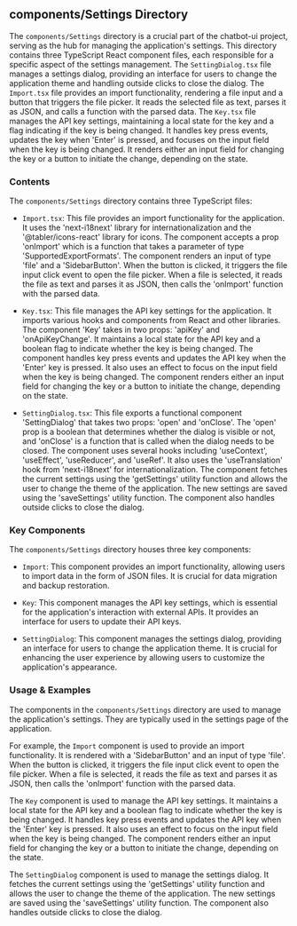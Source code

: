 
## components/Settings Directory

The `components/Settings` directory is a crucial part of the chatbot-ui project, serving as the hub for managing the application's settings. This directory contains three TypeScript React component files, each responsible for a specific aspect of the settings management. The `SettingDialog.tsx` file manages a settings dialog, providing an interface for users to change the application theme and handling outside clicks to close the dialog. The `Import.tsx` file provides an import functionality, rendering a file input and a button that triggers the file picker. It reads the selected file as text, parses it as JSON, and calls a function with the parsed data. The `Key.tsx` file manages the API key settings, maintaining a local state for the key and a flag indicating if the key is being changed. It handles key press events, updates the key when 'Enter' is pressed, and focuses on the input field when the key is being changed. It renders either an input field for changing the key or a button to initiate the change, depending on the state.

### Contents

The `components/Settings` directory contains three TypeScript files:

- `Import.tsx`: This file provides an import functionality for the application. It uses the 'next-i18next' library for internationalization and the '@tabler/icons-react' library for icons. The component accepts a prop 'onImport' which is a function that takes a parameter of type 'SupportedExportFormats'. The component renders an input of type 'file' and a 'SidebarButton'. When the button is clicked, it triggers the file input click event to open the file picker. When a file is selected, it reads the file as text and parses it as JSON, then calls the 'onImport' function with the parsed data.

- `Key.tsx`: This file manages the API key settings for the application. It imports various hooks and components from React and other libraries. The component 'Key' takes in two props: 'apiKey' and 'onApiKeyChange'. It maintains a local state for the API key and a boolean flag to indicate whether the key is being changed. The component handles key press events and updates the API key when the 'Enter' key is pressed. It also uses an effect to focus on the input field when the key is being changed. The component renders either an input field for changing the key or a button to initiate the change, depending on the state.

- `SettingDialog.tsx`: This file exports a functional component 'SettingDialog' that takes two props: 'open' and 'onClose'. The 'open' prop is a boolean that determines whether the dialog is visible or not, and 'onClose' is a function that is called when the dialog needs to be closed. The component uses several hooks including 'useContext', 'useEffect', 'useReducer', and 'useRef'. It also uses the 'useTranslation' hook from 'next-i18next' for internationalization. The component fetches the current settings using the 'getSettings' utility function and allows the user to change the theme of the application. The new settings are saved using the 'saveSettings' utility function. The component also handles outside clicks to close the dialog.

### Key Components

The `components/Settings` directory houses three key components:

- `Import`: This component provides an import functionality, allowing users to import data in the form of JSON files. It is crucial for data migration and backup restoration.

- `Key`: This component manages the API key settings, which is essential for the application's interaction with external APIs. It provides an interface for users to update their API keys.

- `SettingDialog`: This component manages the settings dialog, providing an interface for users to change the application theme. It is crucial for enhancing the user experience by allowing users to customize the application's appearance.

### Usage & Examples

The components in the `components/Settings` directory are used to manage the application's settings. They are typically used in the settings page of the application.

For example, the `Import` component is used to provide an import functionality. It is rendered with a 'SidebarButton' and an input of type 'file'. When the button is clicked, it triggers the file input click event to open the file picker. When a file is selected, it reads the file as text and parses it as JSON, then calls the 'onImport' function with the parsed data.

The `Key` component is used to manage the API key settings. It maintains a local state for the API key and a boolean flag to indicate whether the key is being changed. It handles key press events and updates the API key when the 'Enter' key is pressed. It also uses an effect to focus on the input field when the key is being changed. The component renders either an input field for changing the key or a button to initiate the change, depending on the state.

The `SettingDialog` component is used to manage the settings dialog. It fetches the current settings using the 'getSettings' utility function and allows the user to change the theme of the application. The new settings are saved using the 'saveSettings' utility function. The component also handles outside clicks to close the dialog.
